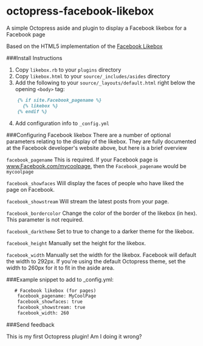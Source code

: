 octopress-facebook-likebox
==========================

A simple Octopress aside and plugin to display a Facebook likebox for a Facebook page

Based on the HTML5 implementation of the [Facebook Likebox](http://developers.Facebook.com/docs/reference/plugins/like-box/)

###Install Instructions
1. Copy `likebox.rb` to your `plugins` directory
2. Copy `likebox.html` to your `source/_includes/asides` directory
3. Add the following to your `source/_layouts/default.html` right below the opening `<body>` tag:
```markdown
    {% if site.Facebook_pagename %}
      {% likebox %}
    {% endif %}
```

4. Add configuration info to `_config.yml`

###Configuring Facebook likebox
There are a number of optional parameters relating to the display of the likebox. They are fully documented at the Facebook developer's website above, but here is a brief overview

`facebook_pagename`
This is required. If your Facebook page is www.Facebook.com/mycoolpage, then the `Facebook_pagename` would be `mycoolpage`

`facebook_showfaces`
Will display the faces of people who have liked the page on Facebook. 

`facebook_showstream`
Will stream the latest posts from your page.

`facebook_bordercolor`
Change the color of the border of the likebox (in hex). This parameter is not required.

`facebook_darktheme`
Set to true to change to a darker theme for the likebox.

`facebook_height`
Manually set the height for the likebox.

`facebook_width`
Manually set the width for the likebox. Facebook will default the width to 292px. If you're using the default Octopress theme, set the width to 260px for it to fit in the aside area.

###Example snippet to add to  _config.yml:
```markdown
   # Facebook likebox (for pages)
    facebook_pagename: MyCoolPage
    facebook_showfaces: true
    facebook_showstream: true
    facebook_width: 260
```
###Send feedback

This is my first Octopress plugin! Am I doing it wrong?
